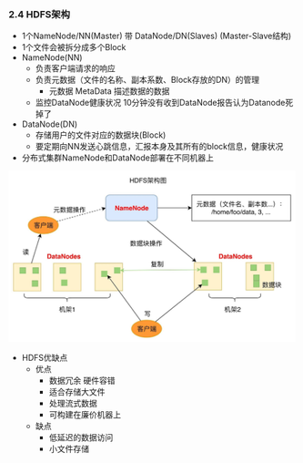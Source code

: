 ### 2.4 HDFS架构

- 1个NameNode/NN(Master)  带 DataNode/DN(Slaves) (Master-Slave结构)
- 1个文件会被拆分成多个Block
- NameNode(NN)
  - 负责客户端请求的响应
  - 负责元数据（文件的名称、副本系数、Block存放的DN）的管理
    - 元数据 MetaData 描述数据的数据
  - 监控DataNode健康状况 10分钟没有收到DataNode报告认为Datanode死掉了
- DataNode(DN)
  - 存储用户的文件对应的数据块(Block)
  - 要定期向NN发送心跳信息，汇报本身及其所有的block信息，健康状况
- 分布式集群NameNode和DataNode部署在不同机器上

![](img/hadoop-hdfsarchitecture1.jpg)

- HDFS优缺点
  - 优点
    - 数据冗余 硬件容错
    - 适合存储大文件
    - 处理流式数据
    - 可构建在廉价机器上
  - 缺点
    - 低延迟的数据访问
    - 小文件存储

